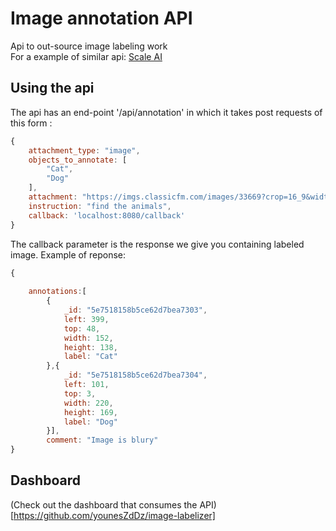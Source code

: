 # Image annotation API
Api to out-source image labeling work <br/>
For a example of similar api: [Scale AI](https://scale.com/)
## Using the api
The api has an end-point '/api/annotation' in which it takes post requests of this form : <br/>
```javascript
{
    attachment_type: "image",
    objects_to_annotate: [
        "Cat",
        "Dog"
    ],
    attachment: "https://imgs.classicfm.com/images/33669?crop=16_9&width=660&relax=1&signature=_QehZfwdjLTgjqUs4nlMS4wCV6E=",
    instruction: "find the animals",
    callback: 'localhost:8080/callback'
}
```
The callback parameter is the response we give you containing labeled image. Example of reponse: <br>
```javascript
{
    
    annotations:[
        {
            _id: "5e7518158b5ce62d7bea7303",
            left: 399,
            top: 48,
            width: 152,
            height: 138,
            label: "Cat"
        },{
            _id: "5e7518158b5ce62d7bea7304",
            left: 101,
            top: 3,
            width: 220,
            height: 169,
            label: "Dog"
        }],
        comment: "Image is blury"
}
```
## Dashboard
(Check out the dashboard that consumes the API)[https://github.com/younesZdDz/image-labelizer]
